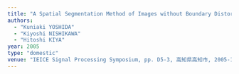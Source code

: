 ```yaml
---
title: "A Spatial Segmentation Method of Images without Boundary Distortion for Lifting DWT"
authors:
  - "Kuniaki YOSHIDA"
  - "Kiyoshi NISHIKAWA"
  - "Hitoshi KIYA"
year: 2005
type: "domestic"
venue: "IEICE Signal Processing Symposium, pp. D5-3, 高知県高知市, 2005-11-17."
---
```

